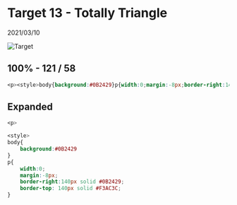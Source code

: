 # Target 13 - Totally Triangle

2021/03/10

![Target](https://cssbattle.dev/targets/13.png)

## 100% - 121 / 58

```css
<p><style>body{background:#0B2429}p{width:0;margin:-8px;border-right:140px solid #0B2429;border-top: 140px solid #F3AC3C}
```

## Expanded

```css
<p>

<style>
body{
    background:#0B2429
}
p{
    width:0;
    margin:-8px;
    border-right:140px solid #0B2429;
    border-top: 140px solid #F3AC3C;
}
```
